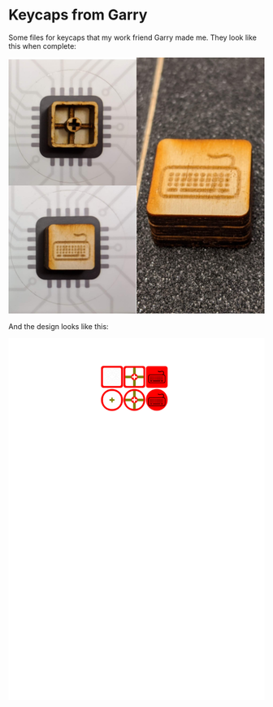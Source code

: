 # Keycaps from Garry

Some files for keycaps that my work friend Garry made me. They look like this when complete:

![keycap collage](keycaps.jpg)

And the design looks like this:

![design](keycaps.svg)
